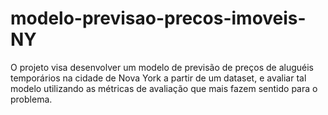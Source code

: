 # modelo-previsao-precos-imoveis-NY
O projeto visa desenvolver um modelo de previsão de preços de aluguéis temporários na cidade de Nova York a partir de um dataset, e avaliar tal modelo utilizando as métricas de avaliação que mais fazem sentido para o problema.
